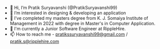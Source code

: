 - 👋 Hi, I’m Pratik Suryavanshi (@PratikSuryavanshi99)
- 👀 I’m interested in designing & developing an application
- 📖 I’ve completed my masters degree from K. J. Somaiya Institute of Management in 2022 with degree in Master's in Computer Application.
- 🌱 I'm currently a Junior Software Engineer at RippleHire.
- 📫 How to reach me - pratikssuryavanshi99@gmail.com / pratik.s@ripplehire.com

<!---
PratikSuryavanshi99/PratikSuryavanshi99 is a ✨ special ✨ repository because its `README.md` (this file) appears on your GitHub profile.
You can click the Preview link to take a look at your changes.
--->

